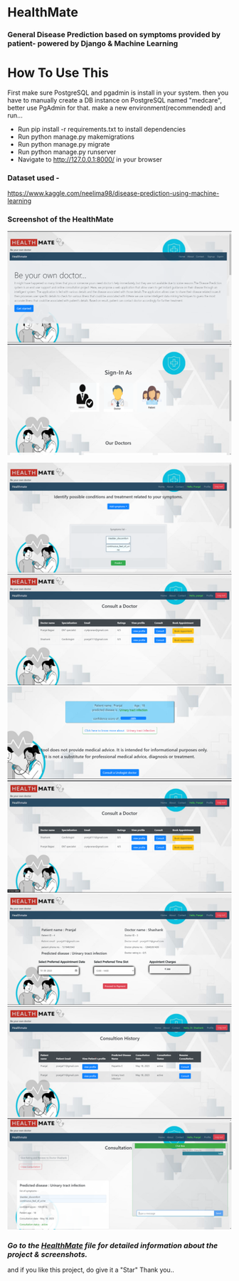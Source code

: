 # HealthMate
### General Disease Prediction based on symptoms provided by patient- powered by Django & Machine Learning


# How To Use This
First make sure PostgreSQL and pgadmin is install in your system. 
then you have to manually create a DB instance on PostgreSQL named "medcare", better use PgAdmin for that.
make a new environment(recommended) and run...

- Run pip install -r requirements.txt to install dependencies
- Run python manage.py makemigrations
- Run python manage.py migrate
- Run python manage.py runserver
- Navigate to http://127.0.0.1:8000/ in your browser

### Dataset used - 
https://www.kaggle.com/neelima98/disease-prediction-using-machine-learning

### Screenshot of the HealthMate
![](https://github.com/pranjal2523/HealthMate/blob/main/screenshots/ppt1.png?raw=true)
![](https://github.com/pranjal2523/HealthMate/blob/main/screenshots/ppt2.png?raw=true)

<img src="https://github.com/pranjal2523/HealthMate/blob/main/screenshots/pptpredictpage.png">

<img src="https://github.com/pranjal2523/HealthMate/blob/main/screenshots/Screenshot%202023-05-26%20232103.png">

<img src="https://github.com/pranjal2523/HealthMate/blob/main/screenshots/pttpredictview.png">

<img src="https://github.com/pranjal2523/HealthMate/blob/main/screenshots/pttconsultview.png">

<img src="https://github.com/pranjal2523/HealthMate/blob/main/screenshots/pptbookapointview.png">

<img src="https://github.com/pranjal2523/HealthMate/blob/main/screenshots/pptdrconsultview.png">

<img src="https://github.com/pranjal2523/HealthMate/blob/main/screenshots/pttchatview.png">



### ***Go to the [HealthMate](http://18.117.227.111/) file for detailed information about the project & screenshots.***
and if you like this project, do give it a "Star" Thank you..

